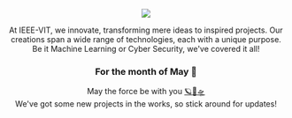 

<p align="center">
  <img src="https://github.com/IEEE-VIT/.github/blob/Feb22/profile/IEEE%20Space.png">
</p>

<p align="center">
At IEEE-VIT, we innovate, transforming mere ideas to inspired projects. Our creations span a wide range of technologies, each with a unique purpose. Be it Machine Learning or Cyber Security, we've covered it all! 
</p>

<h3 align="center">
For the month of May 🚀
</h3>

<p align="center">
May the force be with you <a href = "https://www.instagram.com/p/BEFeq8JNCGU/?utm_source=ig_web_copy_link">🪐</a><a href = "https://www.instagram.com/p/BD4AiekNCMj/?utm_source=ig_web_copy_link">💫</a><a href="https://youtu.be/Iq6g_4AwUWs">🛸</a> </br>We've got some new projects in the works, so stick around for updates!
</p>

